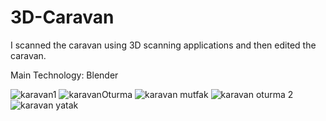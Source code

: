 # 3D-Caravan
I scanned the caravan using 3D scanning applications and then edited the caravan.

Main Technology: Blender

![karavan1](https://github.com/YagmurAslannn/3D-Caravan/assets/145435494/feeb16b0-f801-41ee-b0c3-945c5688e3d2)
![karavanOturma](https://github.com/YagmurAslannn/3D-Caravan/assets/145435494/a02b866e-5d7c-4da1-bf88-40677487b657)
![karavan mutfak](https://github.com/YagmurAslannn/3D-Caravan/assets/145435494/e5941e10-b572-4392-920a-11113c2e7a30)
![karavan oturma 2](https://github.com/YagmurAslannn/3D-Caravan/assets/145435494/e5e1a0e0-956c-4760-b15e-3ac1fc801b7f)
![karavan yatak](https://github.com/YagmurAslannn/3D-Caravan/assets/145435494/6c0bf4ed-78cc-4c34-a727-dcab25f29299)

